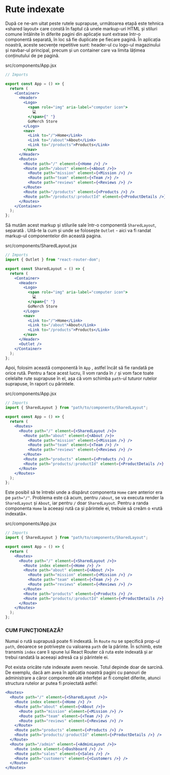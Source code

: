 # Rute indexate

După ce ne-am uitat peste rutele suprapuse, următoarea etapă este tehnica «shared layout» care constă în faptul că unele markup-uri HTML și stiluri comune întâlnite în diferite pagini din aplicație sunt extrase într-o componentă separată, în loc să fie duplicate pe fiecare pagină. În aplicația noastră, aceste secvențe repetitive sunt: header-ul cu logo-ul magazinului și navbar-ul principal, precum și un container care va limita lățimea conținutului de pe pagină.

src/components/App.jsx
```jsx
// Imports

export const App = () => {
  return (
    <Container>
      <Header>
        <Logo>
          <span role="img" aria-label="computer icon">
            💻
          </span>{" "}
          GoMerch Store
        </Logo>
        <nav>
          <Link to="/">Home</Link>
          <Link to="/about">About</Link>
          <Link to="/products">Products</Link>
        </nav>
      </Header>
      <Routes>
        <Route path="/" element={<Home />} />
        <Route path="/about" element={<About />}>
          <Route path="mission" element={<Mission />} />
          <Route path="team" element={<Team />} />
          <Route path="reviews" element={<Reviews />} />
        </Route>
        <Route path="/products" element={<Products />} />
        <Route path="/products/:productId" element={<ProductDetails />} />
      </Routes>
    </Container>
  );
};
```

Să mutăm acest markup și stilurile sale într-o componentă `SharedLayout`, separată . Uită-te la cum și unde se folosește `Outlet` - aici va fi randat markup-ul componentelor din această pagina.

src/components/SharedLayout.jsx
```jsx
// Imports
import { Outlet } from "react-router-dom";

export const SharedLayout = () => {
  return (
    <Container>
      <Header>
        <Logo>
          <span role="img" aria-label="computer icon">
            💻
          </span>{" "}
          GoMerch Store
        </Logo>
        <nav>
          <Link to="/">Home</Link>
          <Link to="/about">About</Link>
          <Link to="/products">Products</Link>
        </nav>
      </Header>
      <Outlet />
    </Container>
  );
};
```

Apoi, folosim această componentă în `App` , astfel încât să fie randată pe orice rută. Pentru a face acest lucru, îl vom randa în `/` și vom face toate celelalte rute suprapuse în el, așa că vom schimba `path`-ul tuturor rutelor suprapuse, în raport cu părintele.

src/components/App.jsx
```jsx
// Imports
import { SharedLayout } from "path/to/components/SharedLayout";

export const App = () => {
  return (
    <Routes>
      <Route path="/" element={<SharedLayout />}>
        <Route path="about" element={<About />}>
          <Route path="mission" element={<Mission />} />
          <Route path="team" element={<Team />} />
          <Route path="reviews" element={<Reviews />} />
        </Route>
        <Route path="products" element={<Products />} />
        <Route path="products/:productId" element={<ProductDetails />} />
      </Route>
    </Routes>
  );
};
```

Este posibil să te întrebi unde a dispărut componenta `Home` care anterior era pe `path="/"`. Problema este că acum, pentru `/about`, se va executa render la `SharedLayout` și `About`, iar pentru `/` doar `SharedLayout`. Pentru a randa componenta `Home` la aceeași rută ca și părintele ei, trebuie să creăm o «rută indexată».

src/components/App.jsx
```jsx
// Imports
import { SharedLayout } from "path/to/components/SharedLayout";

export const App = () => {
  return (
    <Routes>
      <Route path="/" element={<SharedLayout />}>
        <Route index element={<Home />} />
        <Route path="about" element={<About />}>
          <Route path="mission" element={<Mission />} />
          <Route path="team" element={<Team />} />
          <Route path="reviews" element={<Reviews />} />
        </Route>
        <Route path="products" element={<Products />} />
        <Route path="products/:productId" element={<ProductDetails />} />
      </Route>
    </Routes>
  );
};
```

### CUM FUNCȚIONEAZĂ?
Numai o rută suprapusă poate fi indexată. În `Route` nu se specifică prop-ul `path`, deoarece se potrivește cu valoarea `path` de la părinte. În schimb, este transmis `index` care îi spune lui React Router că ruta este indexată și ar trebui randată la aceeași adresă ca și părintele ei.

Pot exista oricâte rute indexate avem nevoie. Totul depinde doar de sarcină. De exemplu, dacă am avea în aplicația noastră pagini cu panouri de administrare a căror componente ale interfeței ar fi complet diferite, atunci structura rutelor ar putea fi proiectată astfel:

```jsx
<Routes>
  <Route path="/" element={<SharedLayout />}>
    <Route index element={<Home />} />
    <Route path="about" element={<About />}>
      <Route path="mission" element={<Mission />} />
      <Route path="team" element={<Team />} />
      <Route path="reviews" element={<Reviews />} />
    </Route>
    <Route path="products" element={<Products />} />
    <Route path="products/:productId" element={<ProductDetails />} />
  </Route>
  <Route path="/admin" element={<AdminLayout />}>
    <Route index element={<Dashboard />} />
    <Route path="sales" element={<Sales />} />
    <Route path="customers" element={<Customers />} />
  </Route>
</Routes>
```
